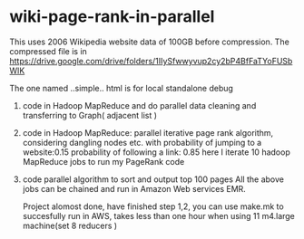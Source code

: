 # wiki-page-rank-in-parallel
This uses  2006 Wikipedia website data of 100GB before compression. The compressed file is in https://drive.google.com/drive/folders/1IIySfwwyvup2cy2bP4BfFaTYoFUSbWlK

The one named ..simple.. html is for local standalone debug

1. code in Hadoop MapReduce and do parallel data cleaning and transferring to Graph( adjacent list )
2. code  in Hadoop MapReduce: parallel iterative page rank algorithm, considering dangling nodes etc.
with probability of jumping to a website:0.15 probability of following a link: 0.85
here I iterate 10 hadoop MapReduce jobs to run my PageRank code
3. code parallel algorithm to sort and output top 100 pages
All the above jobs can be chained and run in Amazon Web services EMR.
   
   
   Project  alomost done, have finished step 1,2, you can use make.mk to succesfully run in AWS, takes less than one hour when using 11 m4.large machine(set 8 reducers )
   
   
   
